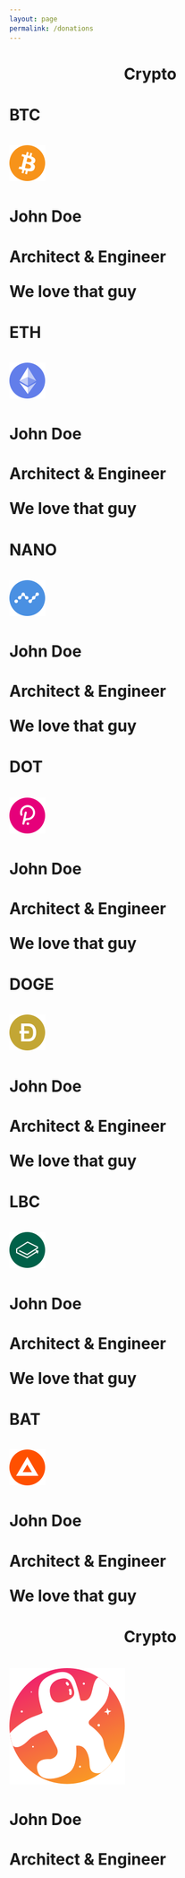 ```yaml
---
layout: page
permalink: /donations
---
```

<h1 style="text-align:center">Crypto<h1>
<div class="FlexWrap">

  <div class="flip-card">
    <div class="flip-card-inner">
      <div class="flip-card-front">
        <h4>BTC</h4>
        <img class="flip-card-icon" src="/assets/img/crypto/icons/btc.svg">
      </div>
      <div class="flip-card-back">
        <h4>John Doe</h4>
        <p>Architect & Engineer</p>
        <p>We love that guy</p>
      </div>
    </div>
  </div>

  <div class="flip-card">
    <div class="flip-card-inner">
      <div class="flip-card-front">
        <h4>ETH</h4>
        <img class="flip-card-icon" src="/assets/img/crypto/icons/eth.svg">
      </div>
      <div class="flip-card-back">
        <h4>John Doe</h4>
        <p>Architect & Engineer</p>
        <p>We love that guy</p>
      </div>
    </div>
  </div>

  <div class="flip-card">
    <div class="flip-card-inner">
      <div class="flip-card-front">
        <h4>NANO</h4>
        <img class="flip-card-icon" src="/assets/img/crypto/icons/nano.svg">
      </div>
      <div class="flip-card-back">
        <h4>John Doe</h4>
        <p>Architect & Engineer</p>
        <p>We love that guy</p>
      </div>
    </div>
  </div>

  <div class="flip-card">
    <div class="flip-card-inner">
      <div class="flip-card-front">
        <h4>DOT</h4>
        <img class="flip-card-icon" src="/assets/img/crypto/icons/dot.svg">
      </div>
      <div class="flip-card-back">
        <h4>John Doe</h4>
        <p>Architect & Engineer</p>
        <p>We love that guy</p>
      </div>
    </div>
  </div>

  <div class="flip-card">
    <div class="flip-card-inner">
      <div class="flip-card-front">
        <h4>DOGE</h4>
        <img class="flip-card-icon" src="/assets/img/crypto/icons/doge.svg">
      </div>
      <div class="flip-card-back">
        <h4>John Doe</h4>
        <p>Architect & Engineer</p>
        <p>We love that guy</p>
      </div>
    </div>
  </div>

  <div class="flip-card">
    <div class="flip-card-inner">
      <div class="flip-card-front">
        <h4>LBC</h4>
        <img class="flip-card-icon" src="/assets/img/crypto/icons/lbc.svg">
      </div>
      <div class="flip-card-back">
        <h4>John Doe</h4>
        <p>Architect & Engineer</p>
        <p>We love that guy</p>
      </div>
    </div>
  </div>

  <div class="flip-card">
    <div class="flip-card-inner">
      <div class="flip-card-front">
        <h4>BAT</h4>
        <img class="flip-card-icon" src="/assets/img/crypto/icons/bat.svg">
      </div>
      <div class="flip-card-back">
        <h4>John Doe</h4>
        <p>Architect & Engineer</p>
        <p>We love that guy</p>
      </div>
    </div>
  </div>

  <!-- <div class="flip-card">
    <div class="flip-card-inner">
      <div class="flip-card-front">
        <img class="flip-card-icon" src="/assets/img/crypto/icons/">
      </div>
      <div class="flip-card-back">
        <h4>John Doe</h4>
        <p>Architect & Engineer</p>
        <p>We love that guy</p>
      </div>
    </div>
  </div> -->

</div>

<h1 style="text-align:center">Crypto<h1>
<div class="FlexWrap">

  <div class="card">
    <img class="card-icon" src="/assets/img/Odysee.svg">
    <div class="container">
      <h4><b>John Doe</b></h4>
      <p>Architect & Engineer</p>
    </div>
  </div>

</div>